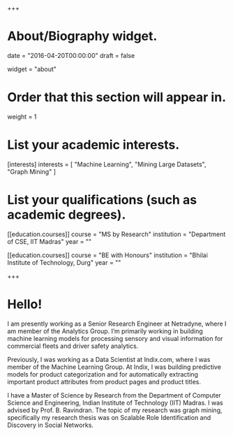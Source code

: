 +++
# About/Biography widget.

date = "2016-04-20T00:00:00"
draft = false

widget = "about"

# Order that this section will appear in.
weight = 1

# List your academic interests.
[interests]
  interests = [
    "Machine Learning",
    "Mining Large Datasets",
    "Graph Mining"
  ]

# List your qualifications (such as academic degrees).
[[education.courses]]
  course = "MS by Research"
  institution = "Department of CSE, IIT Madras"
  year = ""

[[education.courses]]
  course = "BE with Honours"
  institution = "Bhilai Institute of Technology, Durg"
  year = ""

 
+++

# Hello!

I am presently working as a Senior Research Engineer at Netradyne, where I am member of the Analytics Group. I’m primarily working in building machine learning models for processing sensory and visual information for commercial fleets and driver safety analytics.

Previously, I was working as a Data Scientist at Indix.com, where I was member of the Machine Learning Group. At Indix, I was building predictive models for product categorization and for automatically extracting important product attributes from product pages and product titles.

I have a Master of Science by Research from the Department of Computer Science and Engineering, Indian Institute of Technology (IIT) Madras. 
I was advised by Prof. B. Ravindran. The topic of my research was graph mining, specifically my research thesis was on Scalable Role Identification and Discovery in Social Networks.